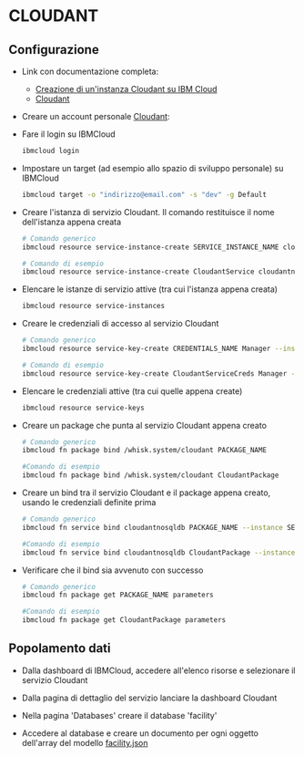 # CLOUDANT

## Configurazione

* Link con documentazione completa:
  * [Creazione di un'instanza Cloudant su IBM Cloud](https://cloud.ibm.com/docs/Cloudant?topic=Cloudant-creating-an-ibm-cloudant-instance-on-ibm-cloud-by-using-the-ibm-cloud-cli)
  * [Cloudant](https://cloud.ibm.com/docs/openwhisk?topic=openwhisk-pkg_cloudant)

* Creare un account personale [Cloudant](https://www.ibm.com/it-it/cloud/cloudant):

* Fare il login su IBMCloud

  ```bash
  ibmcloud login
  ```

* Impostare un target (ad esempio allo spazio di sviluppo personale) su IBMCloud

  ```bash
  ibmcloud target -o "indirizzo@email.com" -s "dev" -g Default
  ```

* Creare l'istanza di servizio Cloudant. Il comando restituisce il nome dell'istanza appena creata

  ```bash
  # Comando generico
  ibmcloud resource service-instance-create SERVICE_INSTANCE_NAME cloudantnosqldb lite eu-de -p '{"legacyCredentials":false}'

  # Comando di esempio
  ibmcloud resource service-instance-create CloudantService cloudantnosqldb lite eu-de -p '{"legacyCredentials":false}'
  ```

* Elencare le istanze di servizio attive (tra cui l'istanza appena creata)

  ```bash
  ibmcloud resource service-instances
  ```

* Creare le credenziali di accesso al servizio Cloudant

  ```bash
  # Comando generico
  ibmcloud resource service-key-create CREDENTIALS_NAME Manager --instance-name SERVICE_INSTANCE_NAME

  # Comando di esempio
  ibmcloud resource service-key-create CloudantServiceCreds Manager --instance-name CloudantService
  ```

* Elencare le credenziali attive (tra cui quelle appena create)

  ```bash
  ibmcloud resource service-keys
  ```

* Creare un package che punta al servizio Cloudant appena creato

  ```bash
  # Comando generico
  ibmcloud fn package bind /whisk.system/cloudant PACKAGE_NAME

  #Comando di esempio
  ibmcloud fn package bind /whisk.system/cloudant CloudantPackage
  `````

* Creare un bind tra il servizio Cloudant e il package appena creato, usando le credenziali definite prima

  ```bash
  # Comando generico
  ibmcloud fn service bind cloudantnosqldb PACKAGE_NAME --instance SERVICE_INSTANCE_NAME --keyname CREDENTIALS_NAME

  #Comando di esempio
  ibmcloud fn service bind cloudantnosqldb CloudantPackage --instance CloudantService --keyname CloudantServiceCreds
  ```

* Verificare che il bind sia avvenuto con successo

  ```bash
  # Comando generico
  ibmcloud fn package get PACKAGE_NAME parameters

  #Comando di esempio
  ibmcloud fn package get CloudantPackage parameters
  ```

## Popolamento dati

* Dalla dashboard di IBMCloud, accedere all'elenco risorse e selezionare il servizio Cloudant

* Dalla pagina di dettaglio del servizio lanciare la dashboard Cloudant

* Nella pagina 'Databases' creare il database 'facility'

* Accedere al database e creare un documento per ogni oggetto dell'array del modello [facility.json](../facility/models/facility.json)
